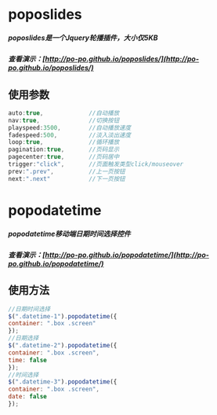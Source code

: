 # poposlides
##### poposlides是一个Jquery轮播插件，大小仅5KB

##### 查看演示：[http://po-po.github.io/poposlides/](http://po-po.github.io/poposlides/)

## 使用参数
```javascript
auto:true,             //自动播放
nav:true,              //切换按钮
playspeed:3500,        //自动播放速度
fadespeed:500,         //淡入淡出速度
loop:true,             //循环播放
pagination:true,       //页码显示
pagecenter:true,       //页码居中
trigger:"click",       //页面触发类型click/mouseover
prev:".prev",          //上一页按钮
next:".next"           //下一页按钮
```

# popodatetime
##### popodatetime移动端日期时间选择控件

##### 查看演示：[http://po-po.github.io/popodatetime/](http://po-po.github.io/popodatetime/)

## 使用方法
```javascript
//日期时间选择
$(".datetime-1").popodatetime({
container: ".box .screen"
});
//日期选择
$(".datetime-2").popodatetime({
container: ".box .screen",
time: false
});
//时间选择
$(".datetime-3").popodatetime({
container: ".box .screen",
date: false
});
```
